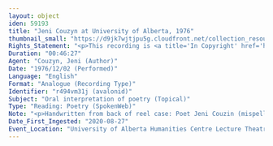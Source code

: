 ```yaml
---
layout: object
iden: 59193
title: "Jeni Couzyn at University of Alberta, 1976"
thumbnail_small: "https://d9jk7wjtjpu5g.cloudfront.net/collection_resource_files/thumbnails/000/134/006/small/SW035_04.jpg?1663640372"
Rights_Statement: "<p>This recording is <a title='In Copyright' href='https://rightsstatements.org/page/InC/1.0/?language=en'>In Copyright</a> and is made available for non-commercial research and educational purposes. The University of Alberta wishes to hear from any copyright owner, or their representative, who believes that this recording has been used without authorization. Please contact <a title='erahelp@ualberta.ca' href='mailto:erahelp@ualberta.ca'>erahelp@ualberta.ca</a>. You may display/perform this material for non-commercial research or teaching purposes. For all other reproduction, performance or distribution uses, please contact the copyright holders</p>"
Duration: "00:46:27"
Agent: "Couzyn, Jeni (Author)"
Date: "1976/12/02 (Performed)"
Language: "English"
Format: "Analogue (Recording Type)"
Identifier: "r494vm31j (avalonid)"
Subject: "Oral interpretation of poetry (Topical)"
Type: "Reading: Poetry (SpokenWeb)"
Note: "<p>Handwritten from back of reel case: Poet Jeni Couzin (mispelled; ***Jeni Couzyn), a public reading, UofA, Dec. 2/76. Typewritten from sheet of paper inside reel case: Please announce to all your classes: A public reading by poet Jeni Couzin, Humanities Centre, University of Alberta, AV L-3, Thursday December 2nd 1976, 12:30 noon. Jeni Couzin was born in South Africa, spent ten years in Britain, and has recently settled in Canada. She was one of the founding members of Poets' Conference and Poets' Union in Britain, and was an influential figure in the formation of public reading series in England. She is the author of three books of poetry, all of which were well received: Flying (Workshop Press), Monkey's Wedding (Cape), and the recent Christmas in Africa (J.J. Douglas, Vancouver, &amp; Heinemann, London). Some of the critical praise for Christmas in Africa: 'One is grateful to a poet who can recover for the modern reader the authentic and mythopoetic voice' -- Rosemary Sullivan, CVII. 'She sings and curses, applauds and deplores the conditions of humanity in these wonderfully moving poems, which include memories of Africa, personal and symbolic extensions of themes in conteporary science-fiction writing, and finally, her own intesely human reactions to everyday things . . . Home truths, and beautiful poetry' -- Gwendolyn MacEwan, Books in Canada</p> (general)"
Date_First_Ingested: "2020-08-27"
Event_Location: "University of Alberta Humanities Centre Lecture Theatre 3"
---
```


